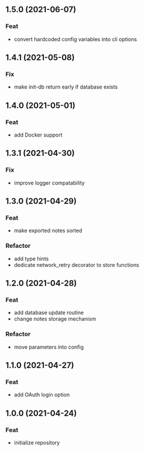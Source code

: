 ## 1.5.0 (2021-06-07)

### Feat

- convert hardcoded config variables into cli options

## 1.4.1 (2021-05-08)

### Fix

- make init-db return early if database exists

## 1.4.0 (2021-05-01)

### Feat

- add Docker support

## 1.3.1 (2021-04-30)

### Fix

- improve logger compatability

## 1.3.0 (2021-04-29)

### Feat

- make exported notes sorted

### Refactor

- add type hints
- dedicate network_retry decorator to store functions

## 1.2.0 (2021-04-28)

### Feat

- add database update routine
- change notes storage mechanism

### Refactor

- move parameters into config

## 1.1.0 (2021-04-27)

### Feat

- add OAuth login option

## 1.0.0 (2021-04-24)

### Feat

- initialize repository
